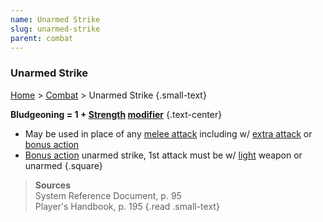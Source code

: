 ```yaml
---
name: Unarmed Strike
slug: unarmed-strike
parent: combat
---
```

### Unarmed Strike
[Home](dm-operations-center) > [Combat](combat-menu) > Unarmed Strike {.small-text}

**Bludgeoning = 1 + [Strength](strength) [modifier](ability-modifiers)** {.text-center}

- May be used in place of any [melee attack](attack-melee) including w/ [extra attack](extra-attack) or [bonus action](bonus-action)
- [Bonus action](bonus-action) unarmed strike, 1st attack must be w/ [light](weapon-properties) weapon or unarmed
{.square}

> **Sources** <br/>
> System Reference Document, p. 95<br/>
> Player's Handbook, p. 195
{.read .small-text}